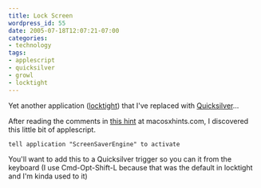 ```yaml
---
title: Lock Screen
wordpress_id: 55
date: 2005-07-18T12:07:21-07:00
categories:
- technology
tags:
- applescript
- quicksilver
- growl
- locktight
---
```

Yet another application ([locktight][]) that I've replaced with [Quicksilver][]...

After reading the comments in [this hint][] at macosxhints.com, I discovered this little bit of applescript.

```
tell application "ScreenSaverEngine" to activate
```

You'll want to add this to a Quicksilver trigger so you can it from the keyboard (I use Cmd-Opt-Shift-L because that was
the default in locktight and I'm kinda used to it)


[locktight]: http://mac.pieters.cx/
[quicksilver]: http://quicksilver.blacktree.com/
[this hint]: http://www.macosxhints.com/article.php?story=20050706194219822
